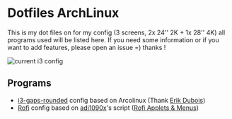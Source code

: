 # Dotfiles ArchLinux

This is my dot files on for my config (3 screens, 2x 24'' 2K + 1x 28'' 4K) all programs used will be listed here.
If you need some information or if you want to add features, please open an issue =) thanks !

![current i3 config](https://raw.githubusercontent.com/psykoterro/dotfiles/master/screenshots/i3_config.png)

## Programs
- [i3-gaps-rounded](https://github.com/resloved/i3) config based on Arcolinux (Thank [Erik Dubois](https://github.com/erikdubois))
- [Rofi](https://github.com/davatorium/rofi) config based on [adi1090x](https://github.com/adi1090x)'s script ([Rofi Applets & Menus](https://github.com/adi1090x/rofi))
